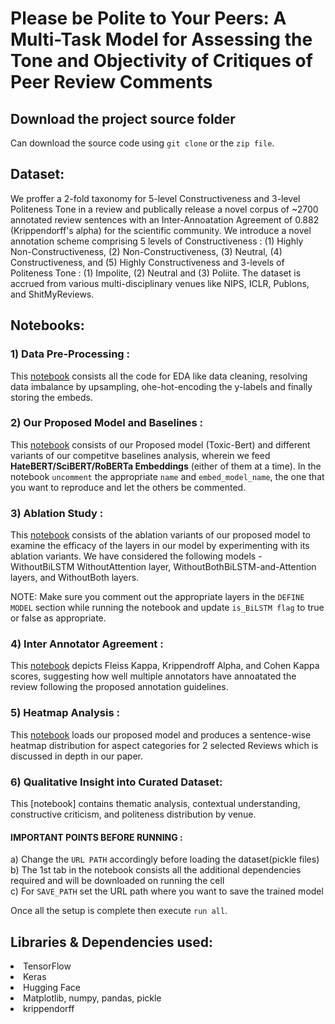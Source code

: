 # Please be Polite to Your Peers: A Multi-Task Model for Assessing the Tone and Objectivity of Critiques of Peer Review Comments

## Download the project source folder

Can download the source code using `git clone` or the `zip file`.

## Dataset:
We proffer a 2-fold taxonomy for 5-level Constructiveness and 3-level Politeness Tone in a review and publically release a novel corpus of ~2700 annotated review sentences with an Inter-Annoatation Agreement of 0.882 (Krippendorff's alpha) for the scientific community. We introduce a novel annotation scheme  comprising 5 levels of Constructiveness : (1) Highly Non-Constructiveness, (2) Non-Constructiveness, (3) Neutral, (4) Constructiveness, and (5) Highly Constructiveness and 3-levels of Politeness Tone : (1) Impolite, (2) Neutral and (3) Poliite. The dataset is accrued from various multi-disciplinary venues like NIPS, ICLR, Publons, and ShitMyReviews. 

## Notebooks:

### 1) Data Pre-Processing :

This [notebook](https://github.com/PrabhatkrBharti/Multi-Label-Critique/blob/main/notebooks/preprocess-and-generate-embeddings.ipynb) consists all the code for EDA like data cleaning, resolving data imbalance by upsampling, ohe-hot-encoding the y-labels and finally storing the embeds.

### 2) Our Proposed Model and Baselines :

This [notebook](https://github.com/PrabhatkrBharti/Multi-Label-Critique/blob/main/notebooks/our-proposed-multitask-model-AND-baselines.ipynb) consists of our Proposed model (Toxic-Bert) and different variants of our competitve baselines analysis, wherein we feed <b> HateBERT/SciBERT/RoBERTa Embeddings</b> (either of them at a time). In the notebook `uncomment` the appropriate `name` and `embed_model_name`, the one that you want to reproduce and let the others be commented. 

### 3) Ablation Study :

This [notebook](https://github.com/PrabhatkrBharti/Multi-Label-Critique/blob/main/notebooks/ablations-model.ipynb) consists of the ablation variants of our proposed model to examine the efficacy of the layers in our model by experimenting with its ablation variants. We have considered the following models - WithoutBiLSTM WithoutAttention layer, WithoutBothBiLSTM-and-Attention layers, and WithoutBoth layers.

NOTE: Make sure you comment out the appropriate layers in the `DEFINE MODEL` section while running the notebook and update `is_BiLSTM flag` to true or false as appropriate.


### 4) Inter Annotator Agreement :
This [notebook](https://github.com/PrabhatkrBharti/Multi-Label-Critique/blob/main/notebooks/interlayer-correlation.ipynb) depicts Fleiss Kappa, Krippendroff Alpha, and Cohen Kappa scores, suggesting how well multiple annotators have annoatated the review following the proposed annotation guidelines. 


### 5) Heatmap Analysis :

This [notebook](https://github.com/PrabhatkrBharti/Multi-Label-Critique/blob/main/notebooks/heatmap.ipynb) loads our proposed model and produces a sentence-wise heatmap distribution for aspect categories for 2 selected Reviews which is discussed in depth in our paper.
### 6) Qualitative Insight into Curated Dataset:
This [notebook] contains thematic analysis, contextual understanding, constructive criticism, and politeness distribution by venue.

#### IMPORTANT POINTS BEFORE RUNNING :

a) Change the `URL PATH` accordingly before loading the dataset(pickle files) <br>
b) The 1st tab in the notebook consists all the additional dependencies required and will be downloaded on running the cell <br>
c) For `SAVE_PATH` set the URL path where you want to save the trained model <br>

Once all the setup is complete then execute `run all`.

## Libraries & Dependencies used:

  <li>TensorFlow
  <li>Keras
  <li>Hugging Face
  <li>Matplotlib, numpy, pandas, pickle
  <li> krippendorff
